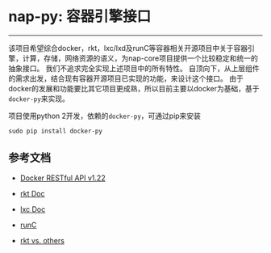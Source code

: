 # nap-py: 容器引擎接口
----

该项目希望综合docker，rkt，lxc/lxd及runC等容器相关开源项目中关于容器引擎，计算，存储，网络资源的语义，为nap-core项目提供一个比较稳定和统一的抽象接口。
我们不追求完全实现上述项目中的所有特性。
自顶向下，从上层组件的需求出发，结合现有容器开源项目已实现的功能，来设计这个接口。
由于docker的发展和功能要比其它项目更成熟，所以目前主要以docker为基础，基于`docker-py`来实现。

项目使用python 2开发，依赖的`docker-py`，可通过pip来安装
```
sudo pip install docker-py
```

## 参考文档
+ [Docker RESTful API v1.22](https://docs.docker.com/engine/reference/api/docker_remote_api_v1.22/)
+ [rkt Doc](https://github.com/coreos/rkt/blob/master/Documentation/commands.md)
+ [lxc Doc](https://linuxcontainers.org/lxc/documentation/#python)
+ [runC](https://github.com/opencontainers/runc)

+ [rkt vs. others](https://coreos.com/rkt/docs/latest/rkt-vs-other-projects.html)